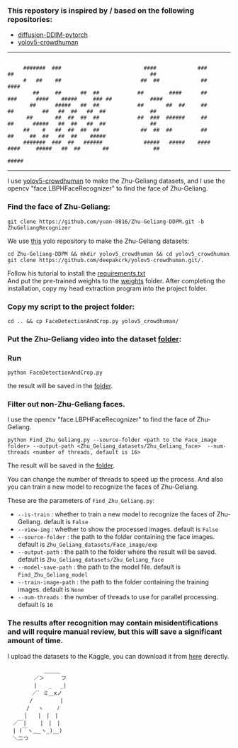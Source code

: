 ### This repostory is inspired by / based on the following repositories:
   - [diffusion-DDIM-pytorch](https://github.com/Alokia/diffusion-DDIM-pytorch)
   - [yolov5-crowdhuman](https://github.com/deepakcrk/yolov5-crowdhuman)

---
```

     #######  ###                          ####             ###       ##                                           ##
     #   ##    ##                         ##  ##             ##                                                   ####
        ##     ##      ##  ##            ##        ####      ##      ###      ####    #####     ### ##            ####
       ##      #####   ##  ##            ##       ##  ##     ##       ##         ##   ##  ##   ##  ##              ##
      ##       ##  ##  ##  ##            ##  ###  ######     ##       ##      #####   ##  ##   ##  ##              ##
     ##    #   ##  ##  ##  ##             ##  ##  ##         ##       ##     ##  ##   ##  ##    #####
     #######  ###  ##   ######             #####   #####    ####     ####     #####   ##  ##       ##              ##
                                                                                               #####
```

---
I use [yolov5-crowdhuman](https://github.com/deepakcrk/yolov5-crowdhuman) to make the Zhu-Geliang datasets, and I use the opencv "face.LBPHFaceRecognizer" to find the face of Zhu-Geliang. 

### Find the face of Zhu-Geliang:
```
git clone https://github.com/yuan-0816/Zhu-Geliang-DDPM.git -b ZhuGeliangRecognizer
```

We use [this](https://github.com/deepakcrk/yolov5-crowdhuman) yolo repository to make the Zhu-Geliang datasets:
```
cd Zhu-Geliang-DDPM && mkdir yolov5_crowdhuman && cd yolov5_crowdhuman
git clone https://github.com/deepakcrk/yolov5-crowdhuman.git/.
```
Follow his tutorial to install the [requirements.txt](https://github.com/deepakcrk/yolov5-crowdhuman/blob/master/requirements.txt)   
And put the pre-trained weights to the [weights](https://github.com/deepakcrk/yolov5-crowdhuman/tree/master/weights) folder.
After completing the installation, copy my head extraction program into the project folder.

### Copy my script to the project folder:
```
cd .. && cp FaceDetectionAndCrop.py yolov5_crowdhuman/
```

### Put the Zhu-Geliang video into the dataset [folder](https://github.com/yuan-0816/Zhu-Geliang-DDPM/tree/ZhuGeliangRecognizer/Zhu_Geliang_datasets/Zhu_Geliang_video):

### Run
```
python FaceDetectionAndCrop.py
```
the result will be saved in the [folder](https://github.com/yuan-0816/Zhu-Geliang-DDPM/tree/ZhuGeliangRecognizer/Zhu_Geliang_datasets/Face_image).

### Filter out non-Zhu-Geliang faces.
I use the opencv "face.LBPHFaceRecognizer" to find the face of Zhu-Geliang.
```
python Find_Zhu_Geliang.py --source-folder <path to the Face_image folder> --output-path <Zhu_Geliang_datasets/Zhu_Geliang_face>  --num-threads <number of threads, default is 16>
```
The result will be saved in the [folder](https://github.com/yuan-0816/Zhu-Geliang-DDPM/tree/ZhuGeliangRecognizer/Zhu_Geliang_datasets/Zhu_Geliang_face).

You can change the number of threads to speed up the process. And also you can train a new model to recognize the faces of Zhu-Geliang.

These are the parameters of ```Find_Zhu_Geliang.py```:
   - ```--is-train``` : whether to train a new model to recognize the faces of Zhu-Geliang. default is ```False```       
   - ```--view-img``` : whether to show the processed images. default is ```False```      
   - ```--source-folder``` : the path to the folder containing the face images. default is ```Zhu_Geliang_datasets/Face_image/exp```   
   - ```--output-path``` : the path to the folder where the result will be saved. default is ```Zhu_Geliang_datasets/Zhu_Geliang_face```   
   - ```--model-save-path``` : the path to the model file. default is ```Find_Zhu_Geliang_model```    
   - ```--train-image-path``` : the path to the folder containing the training images. default is ```None```   
   - ```--num-threads``` : the number of threads to use for parallel processing. default is ```16```   


### The results after recognition may contain misidentifications and will require manual review, but this will save a significant amount of time.

I upload the datasets to the Kaggle, you can download it from [here](https://www.kaggle.com/datasets/yuanyuan0816/zhugeliang-face) derectly.


```
　　    　　 ＿＿＿
　　　　　／＞　　  フ
　　　　　|  　_　 _|
　 　　　／` ミ＿xノ
　　 　 /　　　 　 |
　　　 /　 ヽ　　 ﾉ
　 　 │　　|　|　|
　／￣|　　 |　|　|
　| (￣ヽ＿_ヽ_)__)
　＼二つ

```